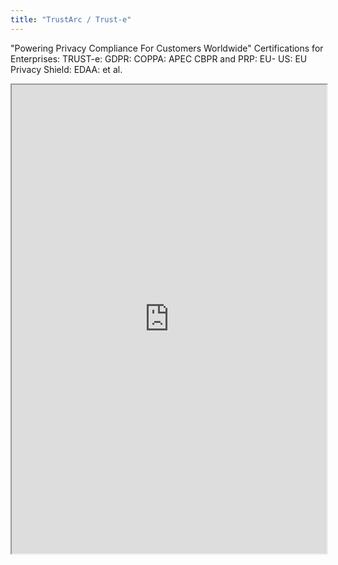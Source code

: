 ```yaml
---
title: "TrustArc / Trust-e"
---
```


"Powering Privacy Compliance For Customers Worldwide"  Certifications for Enterprises:  TRUST-e: GDPR: COPPA: APEC CBPR and PRP: EU- US: EU Privacy Shield: EDAA: et al.

<iframe height="750" width="100%" src="https://ewelton.github.io/ktest/wiki.html#TrustArc%20/%20Trust-e"></iframe>
